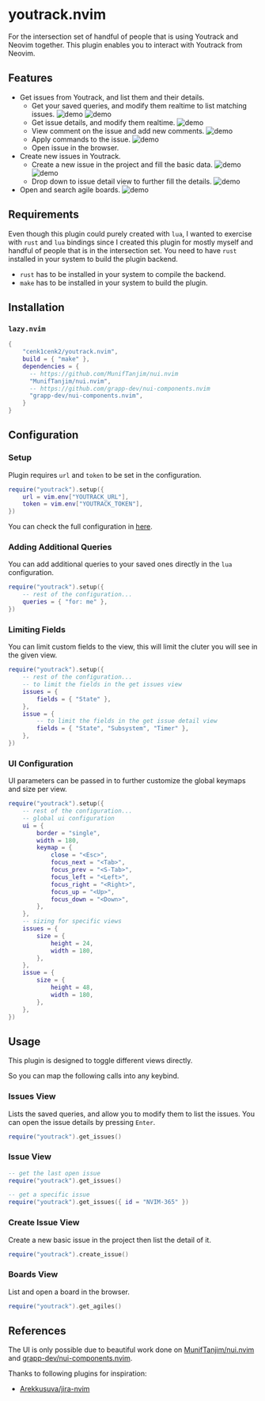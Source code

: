 # youtrack.nvim

For the intersection set of handful of people that is using Youtrack and Neovim together. This plugin enables you to interact with Youtrack from Neovim.

## Features

- Get issues from Youtrack, and list them and their details.
  - Get your saved queries, and modify them realtime to list matching issues. ![demo](./media/swappy-20240914_000532.png) ![demo](./media/swappy-20240914_000634.png)
  - Get issue details, and modify them realtime. ![demo](./media/swappy-20240914_000705.png)
  - View comment on the issue and add new comments. ![demo](./media/swappy-20240914_000730.png)
  - Apply commands to the issue. ![demo](./media/swappy-20240914_000749.png)
  - Open issue in the browser.
- Create new issues in Youtrack.
  - Create a new issue in the project and fill the basic data. ![demo](./media/swappy-20240915_155805.png) ![demo](./media/swappy-20240915_155825.png)
  - Drop down to issue detail view to further fill the details. ![demo](./media/swappy-20240915_155833.png)
- Open and search agile boards. ![demo](./media/swappy-20240915_162015.png)

## Requirements

Even though this plugin could purely created with `lua`, I wanted to exercise with `rust` and `lua` bindings since I created this plugin for mostly myself and handful of people that is in the intersection set. You need to have `rust` installed in your system to build the plugin backend.

- `rust` has to be installed in your system to compile the backend.
- `make` has to be installed in your system to build the plugin.

## Installation

### `lazy.nvim`

```lua
{
    "cenk1cenk2/youtrack.nvim",
    build = { "make" },
    dependencies = {
      -- https://github.com/MunifTanjim/nui.nvim
      "MunifTanjim/nui.nvim",
      -- https://github.com/grapp-dev/nui-components.nvim
      "grapp-dev/nui-components.nvim",
    }
}
```

## Configuration

### Setup

Plugin requires `url` and `token` to be set in the configuration.

```lua
require("youtrack").setup({
	url = vim.env["YOUTRACK_URL"],
	token = vim.env["YOUTRACK_TOKEN"],
})
```

You can check the full configuration in [here](https://github.com/cenk1cenk2/youtrack.nvim/blob/main/lua/youtrack/config.lua).

### Adding Additional Queries

You can add additional queries to your saved ones directly in the `lua` configuration.

```lua
require("youtrack").setup({
	-- rest of the configuration...
	queries = { "for: me" },
})
```

### Limiting Fields

You can limit custom fields to the view, this will limit the cluter you will see in the given view.

```lua
require("youtrack").setup({
	-- rest of the configuration...
	-- to limit the fields in the get issues view
	issues = {
		fields = { "State" },
	},
	issue = {
		-- to limit the fields in the get issue detail view
		fields = { "State", "Subsystem", "Timer" },
	},
})
```

### UI Configuration

UI parameters can be passed in to further customize the global keymaps and size per view.

```lua
require("youtrack").setup({
	-- rest of the configuration...
	-- global ui configuration
	ui = {
		border = "single",
		width = 180,
		keymap = {
			close = "<Esc>",
			focus_next = "<Tab>",
			focus_prev = "<S-Tab>",
			focus_left = "<Left>",
			focus_right = "<Right>",
			focus_up = "<Up>",
			focus_down = "<Down>",
		},
	},
	-- sizing for specific views
	issues = {
		size = {
			height = 24,
			width = 180,
		},
	},
	issue = {
		size = {
			height = 48,
			width = 180,
		},
	},
})
```

## Usage

This plugin is designed to toggle different views directly.

So you can map the following calls into any keybind.

### Issues View

Lists the saved queries, and allow you to modify them to list the issues. You can open the issue details by pressing `Enter`.

```lua
require("youtrack").get_issues()
```

### Issue View

```lua
-- get the last open issue
require("youtrack").get_issues()

-- get a specific issue
require("youtrack").get_issues({ id = "NVIM-365" })
```

### Create Issue View

Create a new basic issue in the project then list the detail of it.

```lua
require("youtrack").create_issue()
```

### Boards View

List and open a board in the browser.

```lua
require("youtrack").get_agiles()
```

## References

The UI is only possible due to beautiful work done on [MunifTanjim/nui.nvim](https://github.com/MunifTanjim/nui.nvim) and [grapp-dev/nui-components.nvim](https://github.com/grapp-dev/nui-components.nvim).

Thanks to following plugins for inspiration:

- [Arekkusuva/jira-nvim](https://github.com/Arekkusuva/jira-nvim)
